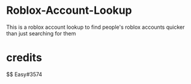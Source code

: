 # Roblox-Account-Lookup
This is a roblox account lookup to find people's roblox accounts quicker than just searching for them

# credits 
$$ Easy#3574
